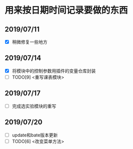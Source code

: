 # 用来按日期时间记录要做的东西
## 2019/07/11 
*   [x] 稍微修复一些地方
## 2019/07/14
*   [x] 将模块中的控制参数用插件的变量仓库封装
*   [ ] TODO[9] <重写课表模块>
## 2019/07/17
*   [ ] 完成选实验模块的重写
## 2019/07/20
*   [ ] update和bate版本更新
*   [ ] TODO[6] <改变菜单方法>